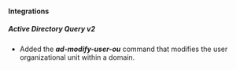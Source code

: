 
#### Integrations
##### Active Directory Query v2
- Added the ***ad-modify-user-ou*** command that modifies the user organizational unit within a domain.
